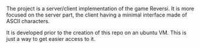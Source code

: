 The project is a server/client implementation of the game Reversi. It is more focused on the server part, the client having a minimal interface made of ASCII characters.

It is developed prior to the creation of this repo on an ubuntu VM. This is just a way to get easier access to it.
